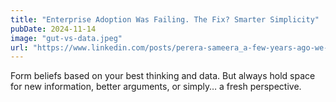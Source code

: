 ```yaml
---
title: "Enterprise Adoption Was Failing. The Fix? Smarter Simplicity"
pubDate: 2024-11-14
image: "gut-vs-data.jpeg"
url: "https://www.linkedin.com/posts/perera-sameera_a-few-years-ago-we-launched-a-product-grounded-activity-7258198838954397697-qScL"
---
```


Form beliefs based on your best thinking and data.
But always hold space for new information, better arguments, or simply… a fresh perspective.

